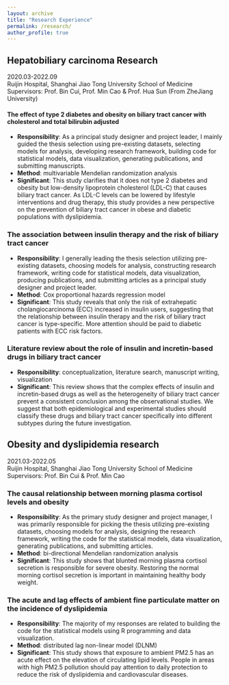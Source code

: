 ```yaml
---
layout: archive
title: "Research Experience"
permalink: /research/
author_profile: true
---
```


## Hepatobiliary carcinoma Research
2020.03-2022.09 <br/>
Ruijin Hospital, Shanghai Jiao Tong University School of Medicine <br/>
Supervisors: Prof. Bin Cui, Prof. Min Cao & Prof. Hua Sun (From ZheJiang University)
#### The effect of type 2 diabetes and obesity on biliary tract cancer with cholesterol and total bilirubin adjusted
* **Responsibility**: As a principal study designer and project leader, I mainly guided the thesis selection using pre-existing datasets, selecting models for analysis, developing research framework, building code for statistical models, data visualization, generating publications, and submitting manuscripts.
* **Method**: multivariable Mendelian randomization analysis
* **Significant**: This study clarifies that it does not type 2 diabetes and obesity but low-density lipoprotein cholesterol (LDL-C) that causes biliary tract cancer. As LDL-C levels can be lowered by lifestyle interventions and drug therapy, this study provides a new perspective on the prevention of biliary tract cancer in obese and diabetic populations with dyslipidemia.
### The association between insulin therapy and the risk of biliary tract cancer
* **Responsibility**: I generally leading the thesis selection utilizing pre-existing datasets, choosing models for analysis, constructing research framework, writing code for statistical models, data visualization, producing publications, and submitting articles as a principal study designer and project leader.
* **Method**: Cox proportional hazards regression model
* **Significant**: This study reveals that only the risk of extrahepatic cholangiocarcinoma (ECC) increased in insulin users, suggesting that the relationship between insulin therapy and the risk of biliary tract cancer is type-specific. More attention should be paid to diabetic patients with ECC risk factors.
### Literature review about the role of insulin and incretin-based drugs in biliary tract cancer
* **Responsibility**: conceptualization, literature search, manuscript writing, visualization
* **Significant**: This review shows that the complex effects of insulin and incretin-based drugs as well as the heterogeneity of biliary tract cancer prevent a consistent conclusion among the observational studies. We suggest that both epidemiological and experimental studies should classify these drugs and biliary tract cancer specifically into different subtypes during the future investigation.


## Obesity and dyslipidemia research
2021.03-2022.05  <br/>
Ruijin Hospital, Shanghai Jiao Tong University School of Medicine <br/>
Supervisors: Prof. Bin Cui & Prof. Min Cao
### The causal relationship between morning plasma cortisol levels and obesity
* **Responsibility**: As the primary study designer and project manager, I was primarily responsible for picking the thesis utilizing pre-existing datasets, choosing models for analysis, designing the research framework, writing the code for the statistical models, data visualization, generating publications, and submitting articles.
* **Method**: bi-directional Mendelian randomization analysis
* **Significant**: This study shows that blunted morning plasma cortisol secretion is responsible for severe obesity. Restoring the normal morning cortisol secretion is important in maintaining healthy body weight.
### The acute and lag effects of ambient fine particulate matter on the incidence of dyslipidemia
* **Responsibility**: The majority of my responses are related to building the code for the statistical models using R programming and data visualization.
* **Method**: distributed lag non-linear model (DLNM)
* **Significant**: This study shows that exposure to ambient PM2.5 has an acute effect on the elevation of circulating lipid levels. People in areas with high PM2.5 pollution should pay attention to daily protection to reduce the risk of dyslipidemia and cardiovascular diseases.